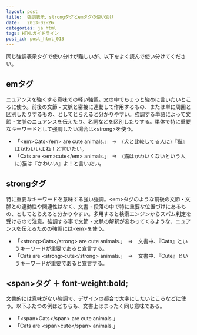 ```yaml
---
layout: post
title:  強調表示、strongタグとemタグの使い別け
date:   2013-02-26
categories: ja html
tags: HTMLガイドライン
post_id: post_html_013
---
```

同じ強調表示タグで使い分けが難しいが、以下をよく読んで使い分けてください。

<div>
  <h2>emタグ</h2>
  <p>ニュアンスを強くする意味での軽い強調。文の中でちょっと強めに言いたいところに使う。前後の文節・文脈と密接に連動して作用するもの、または単に周囲と区別したりするもの、としてとらえると分かりやすい。強調する単語によって文節・文脈のニュアンスを伝えたり、名詞などを区別したりする。単体で特に重要なキーワードとして強調したい場合は&lt;strong&gt;を使う。</p>
  <ul>
    <li>「&lt;em&gt;Cats&lt;/em&gt; are cute animals.」　⇒　(犬と比較してる人に)『猫』はかわいいよね！と言いたい。</li>
    <li>「Cats are &lt;em&gt;cute&lt;/em&gt; animals.」　⇒　(猫はかわいくないという人に)猫は『かわいい』よ！と言いたい。</li>
  </ul>
</div>

<div>
  <h2>strongタグ</h2>
  <p>特に重要なキーワードを意味する強い強調。&lt;em&gt;タグのような前後の文節・文脈との連動性や関連性はなく、文書・段落の中で特に重要な位置づけにあるもの、としてとらえると分かりやすい。多用すると検索エンジンからスパム判定を受けるので注意。強調する事で文節・文脈の解釈が変わってくるような、ニュアンスを伝えるための強調には&lt;em&gt;を使う。</p>
  <ul>
    <li>「&lt;strong&gt;Cats&lt;/strong&gt; are cute animals.」　⇒　文書中、『Cats』というキーワードが重要であると宣言する。</li>
    <li>「Cats are &lt;strong&gt;cute&lt;/strong&gt; animals.」　⇒　文書中、『Cute』というキーワードが重要であると宣言する。</li>
  </ul>
</div>

<div>
  <h2>&lt;span&gt;タグ ＋ font-weight:bold;</h2>
  <p>文書的には意味がない強調で、デザインの都合で太字にしたいところなどに使う。以下ふたつの例はどちらも、文書上はまったく同じ意味である。</p>
  <ul>
    <li>「&lt;span&gt;Cats&lt;/span&gt; are cute animals.」</li>
    <li>「Cats are &lt;span&gt;cute&lt;/span&gt; animals.」</li>
  </ul>
</div>
